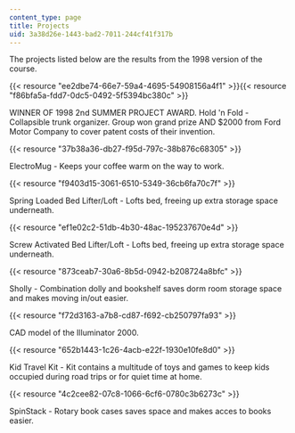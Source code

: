 ```yaml
---
content_type: page
title: Projects
uid: 3a38d26e-1443-bad2-7011-244cf41f317b
---
```


The projects listed below are the results from the 1998 version of the course.

{{< resource "ee2dbe74-66e7-59a4-4695-54908156a4f1" >}}{{< resource "f86bfa5a-fdd7-0dc5-0492-5f5394bc380c" >}}

WINNER OF 1998 2nd SUMMER PROJECT AWARD. Hold 'n Fold - Collapsible trunk organizer. Group won grand prize AND $2000 from Ford Motor Company to cover patent costs of their invention.

{{< resource "37b38a36-db27-f95d-797c-38b876c68305" >}}

ElectroMug - Keeps your coffee warm on the way to work.

{{< resource "f9403d15-3061-6510-5349-36cb6fa70c7f" >}}

Spring Loaded Bed Lifter/Loft - Lofts bed, freeing up extra storage space underneath.

{{< resource "ef1e02c2-51db-4b30-48ac-195237670e4d" >}}

Screw Activated Bed Lifter/Loft - Lofts bed, freeing up extra storage space underneath.

{{< resource "873ceab7-30a6-8b5d-0942-b208724a8bfc" >}}

Sholly - Combination dolly and bookshelf saves dorm room storage space and makes moving in/out easier.

{{< resource "f72d3163-a7b8-cd87-f692-cb250797fa93" >}}

CAD model of the Illuminator 2000.

{{< resource "652b1443-1c26-4acb-e22f-1930e10fe8d0" >}}

Kid Travel Kit - Kit contains a multitude of toys and games to keep kids occupied during road trips or for quiet time at home.

{{< resource "4c2cee82-07c8-1066-6cf6-0780c3b6273c" >}}

SpinStack - Rotary book cases saves space and makes acces to books easier.
